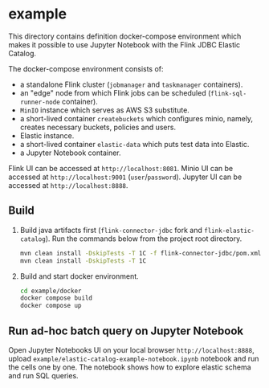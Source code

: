 # example

This directory contains definition docker-compose environment which makes it possible to use Jupyter Notebook with the
Flink JDBC Elastic Catalog.

The docker-compose environment consists of:

- a standalone Flink cluster (`jobmanager` and `taskmanager` containers).
- an "edge" node from which Flink jobs can be scheduled (`flink-sql-runner-node` container).
- `MinIO` instance which serves as AWS S3 substitute.
- a short-lived container `createbuckets` which configures minio, namely, creates necessary buckets, policies and
  users.
- Elastic instance.
- a short-lived container `elastic-data` which puts test data into Elastic.
- a Jupyter Notebook container.

Flink UI can be accessed at `http://localhost:8081`.
Minio UI can be accessed at `http://localhost:9001` (`user`/`password`).
Jupyter UI can be accessed at `http://localhost:8888`.

## Build

1. Build java artifacts first (`flink-connector-jdbc` fork and `flink-elastic-catalog`). Run the commands below from the
   project root directory.
   ```bash
   mvn clean install -DskipTests -T 1C -f flink-connector-jdbc/pom.xml
   mvn clean install -DskipTests -T 1C
   ```
2. Build and start docker environment.
   ```bash
   cd example/docker
   docker compose build
   docker compose up
   ```

## Run ad-hoc batch query on Jupyter Notebook

Open Jupyter Notebooks UI on your local browser `http://localhost:8888`,
upload `example/elastic-catalog-example-notebook.ipynb` notebook and run the cells one by one. The notebook shows how to
explore elastic schema and run SQL queries.
